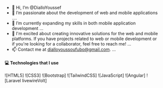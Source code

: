 - 👋 Hi, I’m @DialloYoussef
- 👀 I’m passionate about the development of web and mobile applications ....
- 🌱 I’m currently expanding my skills in both mobile application development ...
- 💞️ I'm excited about creating innovative solutions for the web and mobile platforms. If you have projects related to web or mobile development or if you're looking for a collaborator, feel free to reach me! ...
- 📫 Contact me at dialloyoussoufubo@gmail.com. ...

<!---
DialloYoussef/DialloYoussef is a ✨ special ✨ repository because its `README.md` (this file) appears on your GitHub profile.
You can click the Preview link to take a look at your changes.

![HTML5](./assets/html.svg) ![CSS3](./assets/css.svg) ![Bootstrap](./assets/bootstrap.svg) ![TailwindCSS](./assets/tailwind.svg) ![JavaScript](./assets/javascript.svg) ![React](./assets/react.svg)
--->
#### 💻 Technologies that I use
![HTML5] ![CSS3] ![Bootstrap] ![TailwindCSS] ![JavaScript] ![Angular] ![Laravel livewireVolt]